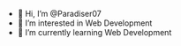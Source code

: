 - 👋 Hi, I’m @Paradiser07
- 👀 I’m interested in Web Development
- 🌱 I’m currently learning Web Development

<!---
Paradiser07/Paradiser07 is a ✨ special ✨ repository because its `README.md` (this file) appears on your GitHub profile.
You can click the Preview link to take a look at your changes.
--->
